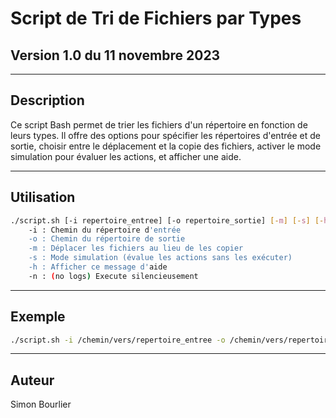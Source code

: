 # Script de Tri de Fichiers par Types

## Version 1.0 du 11 novembre 2023

---

## Description

Ce script Bash permet de trier les fichiers d'un répertoire en fonction de leurs types. Il offre des options pour spécifier les répertoires d'entrée et de sortie, choisir entre le déplacement et la copie des fichiers, activer le mode simulation pour évaluer les actions, et afficher une aide.

---

## Utilisation
```bash
./script.sh [-i repertoire_entree] [-o repertoire_sortie] [-m] [-s] [-h]
    -i : Chemin du répertoire d'entrée
    -o : Chemin du répertoire de sortie
    -m : Déplacer les fichiers au lieu de les copier
    -s : Mode simulation (évalue les actions sans les exécuter)
    -h : Afficher ce message d'aide
    -n : (no logs) Execute silencieusement
```
---

## Exemple

```bash
./script.sh -i /chemin/vers/repertoire_entree -o /chemin/vers/repertoire_sortie -m
```

---

## Auteur

Simon Bourlier
